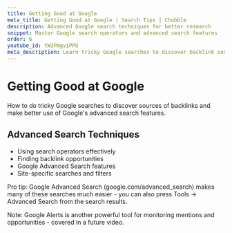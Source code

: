 ```yaml
---
title: Getting Good at Google
meta_title: Getting Good at Google | Search Tips | Chobble
description: Advanced Google search techniques for better research
snippet: Master Google search operators and advanced search features
order: 6
youtube_id: tW3PmgviPPU
meta_description: Learn tricky Google searches to discover backlink sources and use advanced search features effectively
---
```


# Getting Good at Google

How to do tricky Google searches to discover sources of backlinks and make better use of Google's advanced search features.

## Advanced Search Techniques

- Using search operators effectively
- Finding backlink opportunities
- Google Advanced Search features
- Site-specific searches and filters

Pro tip: Google Advanced Search (google.com/advanced_search) makes many of these searches much easier - you can also press Tools → Advanced Search from the search results.

Note: Google Alerts is another powerful tool for monitoring mentions and opportunities - covered in a future video.